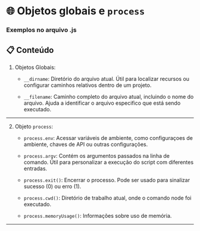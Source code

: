 # 🌐 Objetos globais e `process`

### Exemplos no arquivo .js


## 📋 **Conteúdo**

1. Objetos Globais:
   - `__dirname`: Diretório do arquivo atual. Útil para localizar recursos ou configurar caminhos relativos dentro de um projeto.


   - `__filename`: Caminho completo do arquivo atual, incluindo o nome do arquivo. Ajuda a identificar o arquivo especifico que está sendo executado. 


---
2. Objeto `process`:
   - `process.env`: Acessar variáveis de ambiente, como configuraçoes de ambiente, chaves de API ou outras configurações.


   - `process.argv`: Contém os argumentos passados na linha de comando. Útil para personalizar a execução do script com diferentes entradas.
   
   
   - `process.exit()`: Encerrar o processo. Pode ser usado para sinalizar sucesso (0) ou erro (1).
   
   
   - `process.cwd()`: Diretório de trabalho atual, onde o comando node foi executado.
   
   
   - `process.memoryUsage()`: Informações sobre uso de memória.

---
